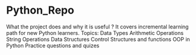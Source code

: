 # Python_Repo
What the project does and why it is useful ? 
It covers incremental learning path for new Python learners.
Topics:
Data Types
Arithmetic Operations
String Operations
Data Structures
Control Structures and functions
OOP in Python
Practice questions and quizes
